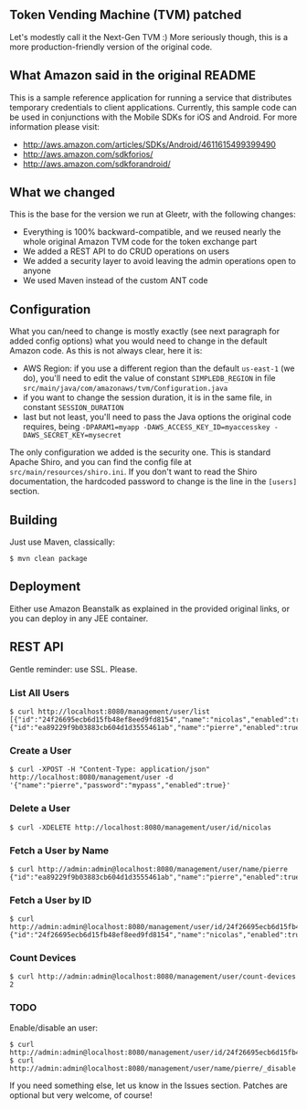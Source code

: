 Token Vending Machine (TVM) patched
------------

Let's modestly call it the Next-Gen TVM :) More seriously though, this is a more production-friendly version of the original code.

## What Amazon said in the original README
This is a sample reference application for running a service that distributes temporary credentials to client applications.
Currently, this sample code can be used in conjunctions with the Mobile SDKs for iOS and Android.  For more information
please visit:

  * http://aws.amazon.com/articles/SDKs/Android/4611615499399490
  * http://aws.amazon.com/sdkforios/
  * http://aws.amazon.com/sdkforandroid/

## What we changed
This is the base for the version we run at Gleetr, with the following changes:

  * Everything is 100% backward-compatible, and we reused nearly the whole original Amazon TVM code for the token exchange part
  * We added a REST API to do CRUD operations on users
  * We added a security layer to avoid leaving the admin operations open to anyone
  * We used Maven instead of the custom ANT code

## Configuration
What you can/need to change is mostly exactly (see next paragraph for added config options) what you would need to change in the default Amazon code. As this is not always clear, here it is:

  * AWS Region: if you use a different region than the default `us-east-1` (we do), you'll need to edit the value of constant `SIMPLEDB_REGION` in file `src/main/java/com/amazonaws/tvm/Configuration.java` 
  * if you want to change the session duration, it is in the same file, in constant `SESSION_DURATION`
  * last but not least, you'll need to pass the Java options the original code requires, being `-DPARAM1=myapp -DAWS_ACCESS_KEY_ID=myaccesskey -DAWS_SECRET_KEY=mysecret` 

The only configuration we added is the security one. This is standard Apache Shiro, and you can find the config file at `src/main/resources/shiro.ini`. If you don't want to read the Shiro documentation, the hardcoded password to change is the line in the `[users]` section.

## Building
Just use Maven, classically:

    $ mvn clean package

## Deployment
Either use Amazon Beanstalk as explained in the provided original links, or you can deploy in any JEE container.

## REST API
Gentle reminder: use SSL. Please.

### List All Users
	$ curl http://localhost:8080/management/user/list
	[{"id":"24f26695ecb6d15fb48ef8eed9fd8154","name":"nicolas","enabled":true},{"id":"ea89229f9b03883cb604d1d3555461ab","name":"pierre","enabled":true}]`

### Create a User
	$ curl -XPOST -H "Content-Type: application/json" http://localhost:8080/management/user -d 	'{"name":"pierre","password":"mypass","enabled":true}'

### Delete a User
	$ curl -XDELETE http://localhost:8080/management/user/id/nicolas

### Fetch a User by Name
	$ curl http://admin:admin@localhost:8080/management/user/name/pierre
	{"id":"ea89229f9b03883cb604d1d3555461ab","name":"pierre","enabled":true}

### Fetch a User by ID
	$ curl http://admin:admin@localhost:8080/management/user/id/24f26695ecb6d15fb48ef8eed9fd8154
	{"id":"24f26695ecb6d15fb48ef8eed9fd8154","name":"nicolas","enabled":true}

### Count Devices
	$ curl http://admin:admin@localhost:8080/management/user/count-devices
	2

### TODO
Enable/disable an user:

    $ curl http://admin:admin@localhost:8080/management/user/id/24f26695ecb6d15fb48ef8eed9fd8154/_enable
    $ curl http://admin:admin@localhost:8080/management/user/name/pierre/_disable

If you need something else, let us know in the Issues section. Patches are optional but very welcome, of course!
